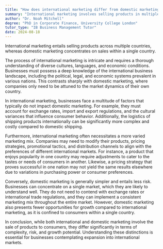 ```yaml
---
title: "How does international marketing differ from domestic marketing?"
summary: "International marketing involves selling products in multiple countries, while domestic marketing focuses on selling within a single country."
author: "Dr. Noah Mitchell"
degree: "PhD in Corporate Finance, University College London"
tutor_type: "IB Business Management Tutor"
date: 2024-08-18
---
```


International marketing entails selling products across multiple countries, whereas domestic marketing concentrates on sales within a single country.

The process of international marketing is intricate and requires a thorough understanding of diverse cultures, languages, and economic conditions. Businesses must possess a deep knowledge of the international business landscape, including the political, legal, and economic systems prevalent in various nations. This contrasts sharply with domestic marketing, where companies only need to be attuned to the market dynamics of their own country.

In international marketing, businesses face a multitude of factors that typically do not impact domestic marketing. For example, they must account for exchange rates, import and export regulations, and the cultural variances that influence consumer behavior. Additionally, the logistics of shipping products internationally can be significantly more complex and costly compared to domestic shipping.

Furthermore, international marketing often necessitates a more varied marketing mix. Companies may need to modify their products, pricing strategies, promotional tactics, and distribution channels to align with the preferences of different international markets. For instance, a product that enjoys popularity in one country may require adjustments to cater to the tastes or needs of consumers in another. Likewise, a pricing strategy that proves successful in one nation may not yield the same results elsewhere due to variations in purchasing power or consumer preferences.

Conversely, domestic marketing is generally simpler and entails less risk. Businesses can concentrate on a single market, which they are likely to understand well. They do not need to contend with exchange rates or international trade regulations, and they can implement a consistent marketing mix throughout the entire market. However, domestic marketing also presents fewer opportunities for growth compared to international marketing, as it is confined to consumers within a single country.

In conclusion, while both international and domestic marketing involve the sale of products to consumers, they differ significantly in terms of complexity, risk, and growth potential. Understanding these distinctions is essential for businesses contemplating expansion into international markets.
    